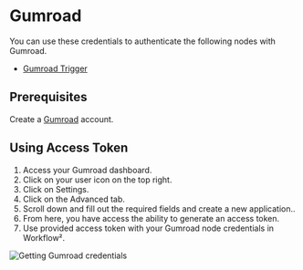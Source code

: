 # Gumroad

You can use these credentials to authenticate the following nodes with Gumroad.
- [Gumroad Trigger](/workflow/integrations/trigger-nodes/n8n-nodes-base.gumroadTrigger/)

## Prerequisites

Create a [Gumroad](https://gumroad.com/) account.

## Using Access Token

1. Access your Gumroad dashboard.
2. Click on your user icon on the top right.
3. Click on Settings.
4. Click on the Advanced tab.
5. Scroll down and fill out the required fields and create a new application..
6. From here, you have access the ability to generate an access token.
7. Use provided access token with your Gumroad node credentials in Workflow².

![Getting Gumroad credentials](/_images/integrations/credentials/gumroad/using-access-token.gif)

